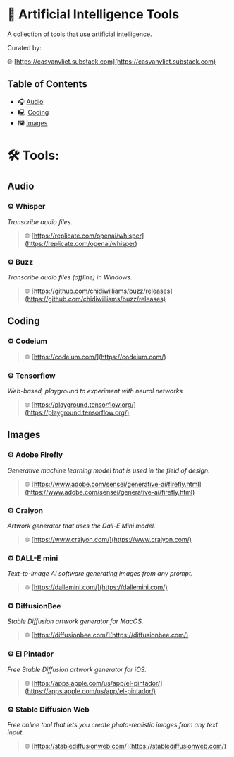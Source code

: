 # 🔧 Artificial Intelligence Tools

A collection of tools that use artificial intelligence.

Curated by:

🌐 [https://casvanvliet.substack.com](https://casvanvliet.substack.com)

## Table of Contents

- 🎧 [Audio](#audio)
- 🖳 [Coding](#coding)
- 🖼 [Images](#images)

# 🛠️ Tools:

## Audio

### ⚙️ Whisper

*Transcribe audio files.*

> 🌐 [https://replicate.com/openai/whisper](https://replicate.com/openai/whisper)

### ⚙️ Buzz

*Transcribe audio files (offline) in Windows.*

> 🌐 [https://github.com/chidiwilliams/buzz/releases](https://github.com/chidiwilliams/buzz/releases)

## Coding

### ⚙️ Codeium

> 🌐 [https://codeium.com/](https://codeium.com/)

### ⚙️ Tensorflow

*Web-based, playground to experiment with neural networks*

> 🌐 [https://playground.tensorflow.org/](https://playground.tensorflow.org/)

## Images

### ⚙️ Adobe Firefly

*Generative machine learning model that is used in the field of design.*

> 🌐 [https://www.adobe.com/sensei/generative-ai/firefly.html](https://www.adobe.com/sensei/generative-ai/firefly.html)

### ⚙️ Craiyon

*Artwork generator that uses the Dall-E Mini model.*

> 🌐 [https://www.craiyon.com/](https://www.craiyon.com/)

### ⚙️ DALL-E mini

*Text-to-image AI software generating images from any prompt.*

> 🌐 [https://dallemini.com/](https://dallemini.com/)

### ⚙️ DiffusionBee

*Stable Diffusion artwork generator for MacOS.*

> 🌐 [https://diffusionbee.com/](https://diffusionbee.com/)

### ⚙️ El Pintador

*Free Stable Diffusion artwork generator for iOS.*

> 🌐 [https://apps.apple.com/us/app/el-pintador/](https://apps.apple.com/us/app/el-pintador/)

### ⚙️ Stable Diffusion Web

*Free online tool that lets you create photo-realistic images from any text input.*

> 🌐 [https://stablediffusionweb.com/](https://stablediffusionweb.com/)
